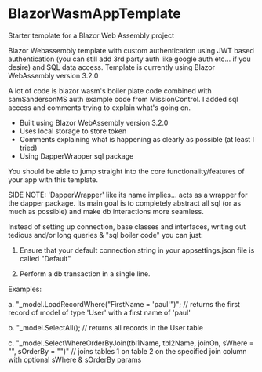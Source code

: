 # BlazorWasmAppTemplate
Starter template for a Blazor Web Assembly project


Blazor Webassembly template with custom authentication using JWT based authentication (you can still add 3rd party auth like google auth etc... if you desire) and SQL data access.  Template is currently using Blazor WebAssembly version 3.2.0


A lot of code is blazor wasm's boiler plate code combined with samSandersonMS auth example code from MissionControl. I added sql access and comments trying to explain what's going on. 


- Built using Blazor WebAssembly version 3.2.0
- Uses local storage to store token
- Comments explaining what is happening as clearly as possible (at least I tried)
- Using DapperWrapper sql package

You should be able to jump straight into the core functionality/features of your app with this template. 


SIDE NOTE: 'DapperWrapper' like its name implies... acts as a wrapper for the dapper package. Its main goal is to completely abstract all sql (or as much as possible) and make db interactions more seamless. 


Instead of setting up connection, base classes and interfaces, writing out tedious and/or long queries & "sql boiler code" you can just:

1. Ensure that your default connection string in your appsettings.json file is called "Default"

2. Perform a db transaction in a single line. 


Examples:


  a. "_model.LoadRecordWhere<User>("FirstName = 'paul'")"; // returns the first record of model of type 'User' with a first name of 'paul'
  
  
  b. "_model.SelectAll<User>(); // returns all records in the User table
  
  
  c. "_model.SelectWhereOrderByJoin(tbl1Name, tbl2Name, joinOn, sWhere = "", sOrderBy = "")" // joins tables 1 on table 2 on the specified join column with optional sWhere & sOrderBy params
